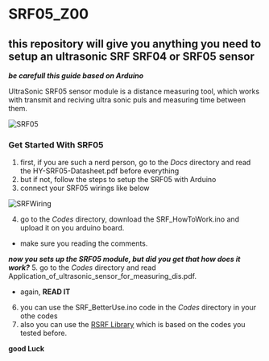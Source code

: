 # SRF05_Z00
## this repository will give you anything you need to setup an ultrasonic SRF SRF04 or SRF05 sensor
_**be carefull this guide based on Arduino**_

UltraSonic SRF05 sensor module is a distance measuring tool, which works with transmit and reciving ultra sonic puls and measuring time between them.

![SRF05][srf05]

### Get Started With SRF05
1. first, if you are such a nerd person, go to the *Docs* directory and read the HY-SRF05-Datasheet.pdf before everything
2. but if not, follow the steps to setup the SRF05 with Arduino
3. connect your SRF05 wirings like below

![SRFWiring][srfWiring]

4. go to the *Codes* directory, download the SRF_HowToWork.ino and upload it on you arduino board.
* make sure you reading the comments.

_**now you sets up the SRF05 module, but did you get that how does it work?**_
5. go to the *Codes* directory and read Application_of_ultrasonic_sensor_for_measuring_dis.pdf.
* again, **READ IT**
6. you can use the SRF_BetterUse.ino code in the *Codes* directory in your othe codes
7. also you can use the [RSRF Library][srfLibrary] which is based on the codes you tested before.

**good Luck**

[srf05]: https://hackster.imgix.net/uploads/attachments/327620/hy-srf05-top_OANZvS9lkN.jpg?auto=compress%2Cformat&w=400&h=300&fit=min
[srfWiring]: http://wiki.t-o-f.info/uploads/Arduino/HC-SR05_SRF0_ultrasonic_range_circuit.png
[srfLibrary]: https://github.com/razaqnejad/Libraries/blob/main/RSRF.zip
